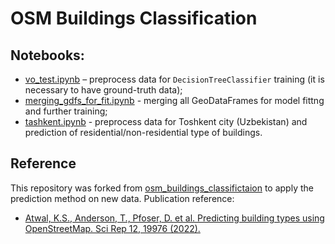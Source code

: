 # OSM Buildings Classification

## Notebooks: 

- [vo_test.ipynb]() – preprocess data for `DecisionTreeClassifier` training (it is necessary to have ground-truth data);
- [merging_gdfs_for_fit.ipynb]() - merging all GeoDataFrames for model fittng and further training;
- [tashkent.ipynb]() - preprocess data for Toshkent city (Uzbekistan) and prediction of residential/non-residential type of buildings.

## Reference

This repository was forked from [osm_buildings_classifictaion](https://github.com/heykuldip/osm_buildings_classification) to apply the prediction method on new data. Publication reference:  

- [Atwal, K.S., Anderson, T., Pfoser, D. et al. Predicting building types using OpenStreetMap. Sci Rep 12, 19976 (2022).](https://doi.org/10.1038/s41598-022-24263-w)